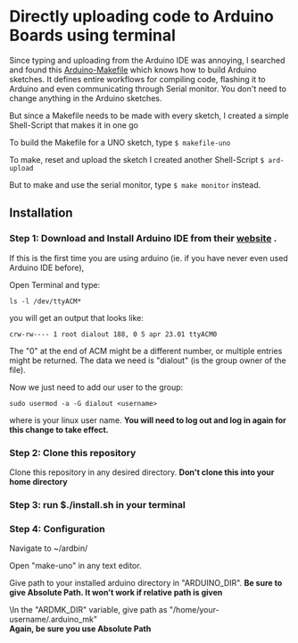 # Directly uploading code to Arduino Boards using terminal
Since typing and uploading from the Arduino IDE was annoying, I searched and found this [Arduino-Makefile](https://github.com/sudar/Arduino-Makefile) which knows how to build Arduino sketches. It defines entire workflows for compiling code, flashing it to Arduino and even communicating through Serial monitor. You don't need to change anything in the Arduino sketches.

But since a Makefile needs to be made with every sketch, I created a simple Shell-Script that makes it in one go

To build the Makefile for a UNO sketch, type 
`$ makefile-uno`

To make, reset and upload the sketch I created another Shell-Script
`$ ard-upload`

But to make and use the serial monitor, type
`$ make monitor`
instead.

## Installation


### Step 1: Download and Install Arduino IDE from their [website](https://www.arduino.cc/en/Main/Software) .

If this is the first time you are using arduino (ie. if you have never even used Arduino IDE before),

Open Terminal and type:

`ls -l /dev/ttyACM*`

you will get an output that looks like:

`crw-rw---- 1 root dialout 188, 0 5 apr 23.01 ttyACM0`

The "0" at the end of ACM might be a different number, or multiple entries might be returned. The data we need is "dialout" (is the group owner of the file).

Now we just need to add our user to the group:

`sudo usermod -a -G dialout <username>`

where <username> is your linux user name. 
**You will need to log out and log in again for this change to take effect.**

### Step 2: Clone this repository

Clone this repository in any desired directory.
**Don't clone this into your home directory**

### Step 3: run $./install.sh in your terminal


### Step 4: Configuration

Navigate to ~/ardbin/  

Open "make-uno" in any text editor.

Give path to your installed arduino directory in "ARDUINO_DIR".
**Be sure to give Absolute Path. It won't work if relative path is given**

\In the "ARDMK_DIR" variable, give path as "/home/your-username/.arduino_mk"\
**Again, be sure you use Absolute Path**